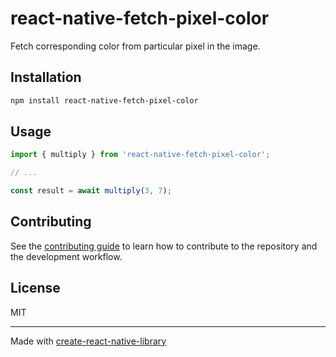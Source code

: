 # react-native-fetch-pixel-color

Fetch corresponding color from particular pixel in the image.

## Installation

```sh
npm install react-native-fetch-pixel-color
```

## Usage

```js
import { multiply } from 'react-native-fetch-pixel-color';

// ...

const result = await multiply(3, 7);
```

## Contributing

See the [contributing guide](CONTRIBUTING.md) to learn how to contribute to the repository and the development workflow.

## License

MIT

---

Made with [create-react-native-library](https://github.com/callstack/react-native-builder-bob)
